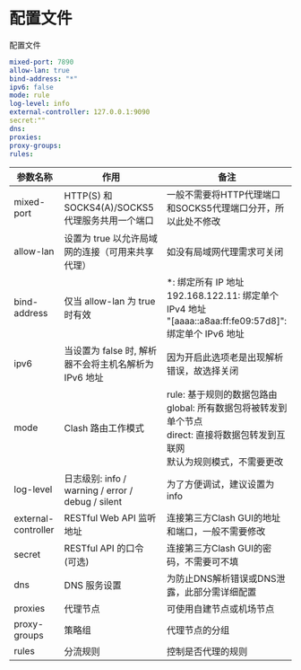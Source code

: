 # 配置文件

配置文件

```yml
mixed-port: 7890
allow-lan: true
bind-address: "*"
ipv6: false
mode: rule
log-level: info
external-controller: 127.0.0.1:9090
secret:""
dns:
proxies:
proxy-groups:
rules:
```

| 参数名称             | 作用                                                  | 备注                                                                                   |
|----------------------|-------------------------------------------------------|----------------------------------------------------------------------------------------|
| mixed-port           | HTTP(S) 和 SOCKS4(A)/SOCKS5 代理服务共用一个端口         | 一般不需要将HTTP代理端口和SOCKS5代理端口分开，所以此处不修改                         |
| allow-lan            | 设置为 true 以允许局域网的连接（可用来共享代理）           | 如没有局域网代理需求可关闭                                                            |
| bind-address         | 仅当 allow-lan 为 true 时有效                            | *: 绑定所有 IP 地址<br>192.168.122.11: 绑定单个 IPv4 地址<br>"[aaaa::a8aa:ff:fe09:57d8]": 绑定单个 IPv6 地址 |
| ipv6                 | 当设置为 false 时, 解析器不会将主机名解析为 IPv6 地址       | 因为开启此选项老是出现解析错误，故选择关闭                                             |
| mode                 | Clash 路由工作模式                                      | rule: 基于规则的数据包路由<br>global: 所有数据包将被转发到单个节点<br>direct: 直接将数据包转发到互联网<br>默认为规则模式，不需要更改 |
| log-level            | 日志级别: info / warning / error / debug / silent       | 为了方便调试，建议设置为 info                                                          |
| external-controller  | RESTful Web API 监听地址                                | 连接第三方Clash GUI的地址和端口，一般不需要修改                                       |
| secret               | RESTful API 的口令 (可选)                               | 连接第三方Clash GUI的密码，不需要可不填                                               |
| dns                  | DNS 服务设置                                           | 为防止DNS解析错误或DNS泄露，此部分需详细配置                                           |
| proxies              | 代理节点                                               | 可使用自建节点或机场节点                                                              |
| proxy-groups         | 策略组                                                 | 代理节点的分组                                                                        |
| rules                | 分流规则                                               | 控制是否代理的规则                                                                    |
